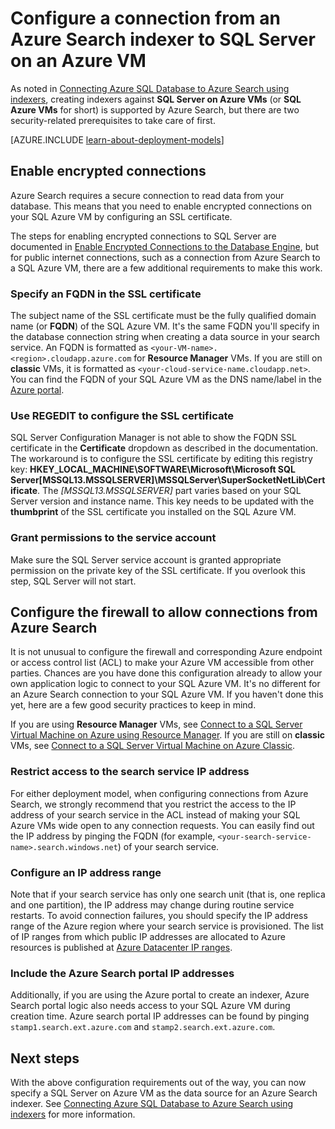 <properties 
	pageTitle="Configure a connection from an Azure Search indexer to SQL Server on an Azure virtual machine | Microsoft Azure | Indexers" 
	description="Enable encrypted connections and configure the firewall to allow connections to SQL Server on an Azure virtual machine (VM) from an indexer on Azure Search." 
	services="search" 
	documentationCenter="" 
	authors="jack4it" 
	manager="pablocas" 
	editor=""/>

<tags 
	ms.service="search" 
	ms.devlang="rest-api" 
	ms.workload="search" 
	ms.topic="article" 
	ms.tgt_pltfrm="na" 
	ms.date="09/06/2016" 
	ms.author="jackma"/>

# Configure a connection from an Azure Search indexer to SQL Server on an Azure VM

As noted in [Connecting Azure SQL Database to Azure Search using indexers](search-howto-connecting-azure-sql-database-to-azure-search-using-indexers-2015-02-28.md#frequently-asked-questions), creating indexers against **SQL Server on Azure VMs** (or **SQL Azure VMs** for short) is supported by Azure Search, but there are two security-related prerequisites to take care of first. 

[AZURE.INCLUDE [learn-about-deployment-models](../../includes/learn-about-deployment-models-both-include.md)]

## Enable encrypted connections

Azure Search requires a secure connection to read data from your database. This means that you need to enable encrypted connections on your SQL Azure VM by configuring an SSL certificate.

The steps for enabling encrypted connections to SQL Server are documented in [Enable Encrypted Connections to the Database Engine](https://msdn.microsoft.com/library/ms191192.aspx), but for public internet connections, such as a connection from Azure Search to a SQL Azure VM, there are a few additional requirements to make this work.

### Specify an FQDN in the SSL certificate

The subject name of the SSL certificate must be the fully qualified domain name (or **FQDN**) of the SQL Azure VM. It's the same FQDN you'll specify in the database connection string when creating a data source in your search service. An FQDN is formatted as `<your-VM-name>.<region>.cloudapp.azure.com` for **Resource Manager** VMs. If you are still on **classic** VMs, it is formatted as `<your-cloud-service-name.cloudapp.net>`. You can find the FQDN of your SQL Azure VM as the DNS name/label in the [Azure portal](https://portal.azure.com/).

### Use REGEDIT to configure the SSL certificate

SQL Server Configuration Manager is not able to show the FQDN SSL certificate in the **Certificate** dropdown as described in the documentation. The workaround is to configure the SSL certificate by editing this registry key: **HKEY_LOCAL_MACHINE\SOFTWARE\Microsoft\Microsoft SQL Server\[MSSQL13.MSSQLSERVER]\MSSQLServer\SuperSocketNetLib\Certificate**. The *[MSSQL13.MSSQLSERVER]* part varies based on your SQL Server version and instance name. This key needs to be updated with the **thumbprint** of the SSL certificate you installed on the SQL Azure VM.

### Grant permissions to the service account

Make sure the SQL Server service account is granted appropriate permission on the private key of the SSL certificate. If you overlook this step, SQL Server will not start.

## Configure the firewall to allow connections from Azure Search

It is not unusual to configure the firewall and corresponding Azure endpoint or access control list (ACL) to make your Azure VM accessible from other parties. Chances are you have done this configuration already to allow your own application logic to connect to your SQL Azure VM. It's no different for an Azure Search connection to your SQL Azure VM. If you haven't done this yet, here are a few good security practices to keep in mind.

If you are using **Resource Manager** VMs, see [Connect to a SQL Server Virtual Machine on Azure using Resource Manager](../virtual-machines/virtual-machines-windows-sql-connect.md). If you are still on **classic** VMs, see [Connect to a SQL Server Virtual Machine on Azure Classic](../virtual-machines/virtual-machines-windows-classic-sql-connect.md).

### Restrict access to the search service IP address

For either deployment model, when configuring connections from Azure Search, we strongly recommend that you restrict the access to the IP address of your search service in the ACL instead of making your SQL Azure VMs wide open to any connection requests. You can easily find out the IP address by pinging the FQDN (for example, `<your-search-service-name>.search.windows.net`) of your search service.

### Configure an IP address range

Note that if your search service has only one search unit (that is, one replica and one partition), the IP address may change during routine service restarts. To avoid connection failures, you should specify the IP address range of the Azure region where your search service is provisioned. The list of IP ranges from which public IP addresses are allocated to Azure resources is published at [Azure Datacenter IP ranges](https://www.microsoft.com/download/details.aspx?id=41653).

### Include the Azure Search portal IP addresses

Additionally, if you are using the Azure portal to create an indexer, Azure Search portal logic also needs access to your SQL Azure VM during creation time. Azure search portal IP addresses can be found by pinging `stamp1.search.ext.azure.com` and `stamp2.search.ext.azure.com`.

## Next steps

With the above configuration requirements out of the way, you can now specify a SQL Server on Azure VM as the data source for an Azure Search indexer. See [Connecting Azure SQL Database to Azure Search using indexers](search-howto-connecting-azure-sql-database-to-azure-search-using-indexers-2015-02-28.md) for more information.
